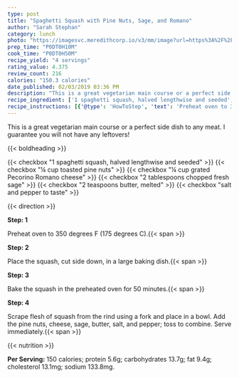 ```yaml
---
type: post
title: "Spaghetti Squash with Pine Nuts, Sage, and Romano"
author: "Sarah Stephan"
category: lunch
photo: "https://imagesvc.meredithcorp.io/v3/mm/image?url=https%3A%2F%2Fimages.media-allrecipes.com%2Fuserphotos%2F4462735.jpg"
prep_time: "P0DT0H10M"
cook_time: "P0DT0H50M"
recipe_yield: "4 servings"
rating_value: 4.375
review_count: 216
calories: "150.3 calories"
date_published: 02/03/2019 03:36 PM
description: "This is a great vegetarian main course or a perfect side dish to any meat. I guarantee you will not have any leftovers!"
recipe_ingredient: ['1 spaghetti squash, halved lengthwise and seeded', '¼ cup toasted pine nuts', '¼ cup grated Pecorino Romano cheese', '2 tablespoons chopped fresh sage', '2 teaspoons butter, melted', 'salt and pepper to taste']
recipe_instructions: [{'@type': 'HowToStep', 'text': 'Preheat oven to 350 degrees F (175 degrees C).\n'}, {'@type': 'HowToStep', 'text': 'Place the squash, cut side down, in a large baking dish.\n'}, {'@type': 'HowToStep', 'text': 'Bake the squash in the preheated oven for 50 minutes.\n'}, {'@type': 'HowToStep', 'text': 'Scrape flesh of squash from the rind using a fork and place in a bowl. Add the pine nuts, cheese, sage, butter, salt, and pepper; toss to combine. Serve immediately.\n'}]
---
```


This is a great vegetarian main course or a perfect side dish to any meat. I guarantee you will not have any leftovers! 

{{< boldheading >}}

{{< checkbox "1  spaghetti squash, halved lengthwise and seeded" >}}
{{< checkbox "¼ cup toasted pine nuts" >}}
{{< checkbox "¼ cup grated Pecorino Romano cheese" >}}
{{< checkbox "2 tablespoons chopped fresh sage" >}}
{{< checkbox "2 teaspoons butter, melted" >}}
{{< checkbox "salt and pepper to taste" >}}


{{< direction >}}

**Step: 1**

Preheat oven to 350 degrees F (175 degrees C).{{< span >}}

**Step: 2**

Place the squash, cut side down, in a large baking dish.{{< span >}}

**Step: 3**

Bake the squash in the preheated oven for 50 minutes.{{< span >}}

**Step: 4**

Scrape flesh of squash from the rind using a fork and place in a bowl. Add the pine nuts, cheese, sage, butter, salt, and pepper; toss to combine. Serve immediately.{{< span >}}

{{< nutrition >}}

**Per Serving:** 150 calories; protein 5.6g; carbohydrates 13.7g; fat 9.4g; cholesterol 13.1mg; sodium 133.8mg.
